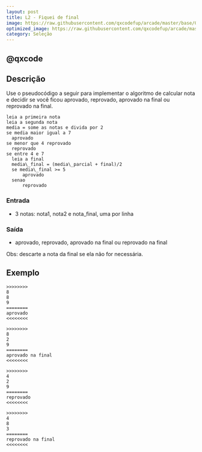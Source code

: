 ```yaml
---
layout: post
title: L2 - Fiquei de final
image: https://raw.githubusercontent.com/qxcodefup/arcade/master/base/031/__capa.jpg
optimized_image: https://raw.githubusercontent.com/qxcodefup/arcade/master/base/.thumb/031/Readme.jpg
category: Seleção
---
```

<!-- DON'T EDIT THIS FILE, GENERATED BY SCRIPT -->
<!-- DON'T EDIT THIS FILE, GENERATED BY SCRIPT -->
<!-- DON'T EDIT THIS FILE, GENERATED BY SCRIPT -->
<!-- DON'T EDIT THIS FILE, GENERATED BY SCRIPT -->
<!-- DON'T EDIT THIS FILE, GENERATED BY SCRIPT -->
## @qxcode



## Descrição
Use o pseudocódigo a seguir para implementar o algoritmo de calcular nota e decidir se você ficou aprovado, reprovado, aprovado na final ou reprovado na final.

```
leia a primeira nota
leia a segunda nota
media = some as notas e divida por 2
se media maior igual a 7
  aprovado
se menor que 4 reprovado
  reprovado
se entre 4 e 7
  leia a final
  media\_final = (media\_parcial + final)/2
  se media\_final >= 5
      aprovado
  senao
      reprovado
```

### Entrada

* 3 notas: nota1, nota2 e nota\_final, uma por linha
 
### Saída
- aprovado, reprovado, aprovado na final ou reprovado na final  

Obs: descarte a nota da final se ela não for necessária.

## Exemplo

```
>>>>>>>>
8
8
9
========
aprovado
<<<<<<<<

>>>>>>>>
8
2
9
========
aprovado na final
<<<<<<<<

>>>>>>>>
4
2
9
========
reprovado
<<<<<<<<

>>>>>>>>
4
8
3
========
reprovado na final
<<<<<<<<
```


